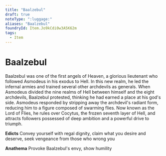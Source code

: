 ```yaml
---
title: "Baalzebul"
draft: true
noteType: ":luggage:"
aliases: "Baalzebul"
foundryId: Item.Jo9kCdi0w3A5K62m
tags:
  - Item
---
```


# Baalzebul

Baalzebul was one of the first angels of Heaven, a glorious lieutenant who followed Asmodeus in his exodus to Hell. In this new realm, he led the infernal armies and trained several other archdevils as generals. When Asmodeus divided the nine realms of Hell between himself and the eight archdevils, Baalzebul protested, thinking he had earned a place at his god's side. Asmodeus responded by stripping away the archdevil's radiant form, reducing him to a figure composed of swarming flies. Now known as the Lord of Flies, he rules over Cocytus, the frozen seventh layer of Hell, and attracts followers possessed of deep ambition and a powerful drive to triumph.

**Edicts** Convey yourself with regal dignity, claim what you desire and deserve, seek vengeance from those who wrong you

**Anathema** Provoke Baalzebul's envy, show humility
